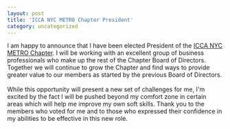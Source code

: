 ```yaml
---
layout: post
title: 'ICCA NYC METRO Chapter President'
category: uncategorized
---
```


I am happy to announce that I have been elected President of the <a href="http://www.iccanyc.org/">ICCA NYC METRO Chapter</a>.  I will be working with an excellent group of business professionals who make up the rest of the Chapter Board of Directors.  Together we will continue to grow the Chapter and find ways to provide greater value to our members as started by the previous Board of Directors.<br /><br />While this opportunity will present a new set of challenges for me, I'm excited by the fact I will be pushed beyond my comfort zone in certain areas which will help me improve my own soft skills.  Thank you to the members who voted for me and to those who expressed their confidence in my abilities to be effective in this new role.
